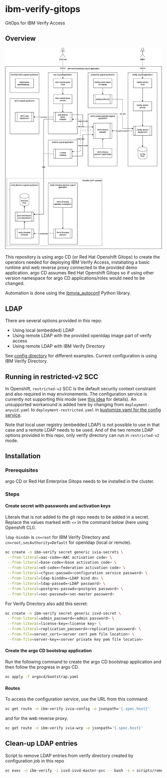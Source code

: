 # ibm-verify-gitops

GitOps for IBM Verify Access

## Overview

![overview diagram](diagram/verify-gitops.drawio.png)

This repository is using argo CD (or Red Hat Openshift Gitops) to create the operators needed for deploying IBM Verify Access, instatiating a basic runtime and web reverse proxy connected to the provided demo application. argo CD assumes Red Hat Openshift Gitops so if using other version namespace for argo CD applications/roles would need to be changed.

Automation is done using the [ibmvia_autoconf](https://lachlan-ibm.github.io/ibmvia_autoconf) Python library.

## LDAP

There are several options provided in this repo:

- Using local (embedded) LDAP
- Using remote LDAP with the provided openldap image part of verify access
- Using remote LDAP with IBM Verify Directory

See [config directory](components/autoconfig/base/config/config.yaml) for different examples. Current configuration is using IBM Verify Directory.

## Running in restricted-v2 SCC

In Openshift, `restricted-v2` SCC is the default security context constraint and also required in may environements. The configuration service is currently not supporting this mode (see [this idea](https://ibmsecurity.ideas.ibm.com/ideas/ISAM-I-1108) for details). An unsupported workaround is added here by changing from `deployment-anyuid.yaml` to `deployment-restricted.yaml` in [kustomize.yaml for the config service](components/operands/verify-access/config/base/kustomization.yaml).

Note that local user registry (embedded LDAP) is not possible to use in that case and a remote LDAP needs to be used. And of the two remote LDAP options provided in this repo, only verify directory can run in `restricted-v2` mode.

## Installation

### Prerequisites

argo CD or Red Hat Enterprise Gitops needs to be installed in the cluster.

### Steps

#### Create secret with passwords and activation keys

Literals that is not added to the git repo needs to be added in a secret. Replace the values marked with `<>` in the command below (here using Openshift CLI).

`ldap-binddn` is `cn=root` for IBM Verify Directory and `cn=root,secAuthority=Default` for openldap (local or remote).

```bash
oc create -n ibm-verify secret generic ivia-secrets \
 --from-literal=aac-code=<AAC activation code> \
 --from-literal=base-code=<base activation code> \
 --from-literal=ed-code=<federation activation code> \
 --from-literal=cfgsvc-passwd=<configuration service password> \
 --from-literal=ldap-binddn=<LDAP bind dn> \
 --from-literal=ldap-passwd=<LDAP password> \
 --from-literal=postgres-passwd=<postgres password> \
 --from-literal=sec-passewd=<sec-master password>
```

For Verify Directory also add this secret:

```bash
oc create -n ibm-verify secret generic isvd-secret \
 --from-literal=admin_password=<admin password> \
 --from-literal=license-key=<license key> \
 --from-literal=replication_password=<replication password> \
 --from-file=server_cert=<server cert pem file location> \
 --from-file=server-key=<server private key pem file location>
```

#### Create the argo CD bootstrap application

Run the following command to create the argo CD bootstrap application and then follow the progress in argo CD.

```bash
oc apply -f argocd/bootstrap.yaml
```

#### Routes

To access the configuration service, use the URL from this command:

```bash
oc get route -n ibm-verify ivia-config -o jsonpath='{.spec.host}'
```

and for the web reverse proxy.

```bash
oc get route -n ibm-verify ivia-wrp -o jsonpath='{.spec.host}'
```

## Clean-up LDAP entries

Script to remove LDAP entries from verify directory created by configuration job in this repo

```bash
oc exec -n ibm-verify -i isvd-isvd-master-pvc -- bash -s < scripts/remove_ldap_entries.sh passw0rd
```
